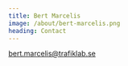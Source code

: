 ```yaml
---
title: Bert Marcelis
image: /about/bert-marcelis.png
heading: Contact
---
```

<a href="mailto:bert.marcelis@trafiklab.se">bert.marcelis@trafiklab.se</a>
